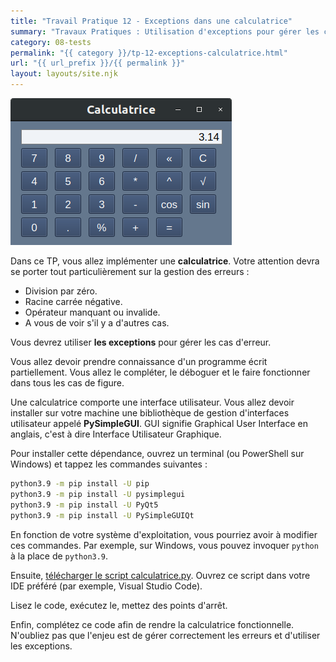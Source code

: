 ```yaml
---
title: "Travail Pratique 12 - Exceptions dans une calculatrice"
summary: "Travaux Pratiques : Utilisation d'exceptions pour gérer les cas exceptionnels d'un calculatrice (division par zéro, racine carrée négative, opérateur manquant, etc.)."
category: 08-tests
permalink: "{{ category }}/tp-12-exceptions-calculatrice.html"
url: "{{ url_prefix }}/{{ permalink }}"
layout: layouts/site.njk
---
```


![Calculatrice](./assets/calculatrice.png)

Dans ce TP, vous allez implémenter une **calculatrice**. Votre attention devra se porter tout particulièrement sur la gestion des erreurs :
* Division par zéro.
* Racine carrée négative.
* Opérateur manquant ou invalide.
* A vous de voir s'il y a d'autres cas.

Vous devrez utiliser **les exceptions** pour gérer les cas d'erreur.

Vous allez devoir prendre connaissance d'un programme écrit partiellement. Vous allez le compléter, le déboguer et le faire fonctionner dans tous les cas de figure.

Une calculatrice comporte une interface utilisateur. Vous allez devoir installer sur votre machine une bibliothèque de gestion d'interfaces utilisateur appelé **PySimpleGUI**. GUI signifie Graphical User Interface en anglais, c'est à dire Interface Utilisateur Graphique.

Pour installer cette dépendance, ouvrez un terminal (ou PowerShell sur Windows) et tappez les commandes suivantes :

```bash
python3.9 -m pip install -U pip
python3.9 -m pip install -U pysimplegui
python3.9 -m pip install -U PyQt5
python3.9 -m pip install -U PySimpleGUIQt
```

En fonction de votre système d'exploitation, vous pourriez avoir à modifier ces commandes. Par exemple, sur Windows, vous pouvez invoquer `python` à la place de `python3.9`.

Ensuite, [télécharger le script calculatrice.py](https://raw.githubusercontent.com/loic-yvonnet/algo-appliquee/main/cours/08-tests/assets/calculatrice.py). Ouvrez ce script dans votre IDE préféré (par exemple, Visual Studio Code).

Lisez le code, exécutez le, mettez des points d'arrêt.

Enfin, complétez ce code afin de rendre la calculatrice fonctionnelle. N'oubliez pas que l'enjeu est de gérer correctement les erreurs et d'utiliser les exceptions.